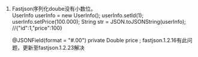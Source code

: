 1. Fastjson序列化doube没有小数位。  
    UserInfo userInfo = new UserInfo();
    userInfo.setId(1);
    userInfo.setPrice(100.000);
    String str = JSON.toJSONString(userInfo);
    //{"id":1,"price":100}
    
	@JSONField(format = "#.00")
	private Double price ;
fastjson.1.2.16有此问题，更新至fastjson.1.2.23解决